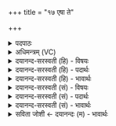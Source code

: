 +++
title = "१७ एषा ते"

+++
<details><summary>पदपाठः</summary>

ए॒षा। ते॒। शु॒क्र॒। त॒नूः। एतत्। वर्चः॑। तया॑। सम्। भ॒व॒। भ्राज॑म्। ग॒च्छ॒। जूः। अ॒सि॒। धृ॒ता। मन॑सा। जुष्टा॑। विष्ण॑वे। १७।
</details>

<details><summary>अधिमन्त्रम् (VC)</summary>

- अग्निर्देवता
- वत्स ऋषिः
- आर्ची त्रिष्टुप्
- धैवतः
</details>

<details><summary>दयानन्द-सरस्वती (हि) - विषयः</summary>

इनको सेवन करके मनुष्यों को कैसे वर्त्तना चाहिये, इस विषय को उपदेश अगले मन्त्र में किया है ॥
</details>

<details><summary>दयानन्द-सरस्वती (हि) - पदार्थः</summary>

पदार्थान्वयभाषाः -  हे (शुक्र) वीर्य्य पराक्रमवाले विद्वन् मनुष्य ! (ते) तेरा जो (विष्णवे) परमेश्वर वा यज्ञ के लिये (तनूः) शरीर (असि) है, तैने जिसको (धृता) धारण किया और है (तया) उससे तू (जूः) ज्ञानी वा वेगवाला होके (एतत्) इस (वर्चः) विज्ञान और तेज को (सम्भव) अच्छे प्रकार सम्पन्न कर और उससे तू (भ्राजम्) प्रकाश को (गच्छ) प्राप्त हो और (मनसा) विज्ञान से पुरुषार्थ को प्राप्त हो ॥१७॥
</details>

<details><summary>दयानन्द-सरस्वती (हि) - भावार्थः</summary>

भावार्थभाषाः -  मनुष्यों को चाहिये कि परमेश्वर की आज्ञा का पालन करके विज्ञानयुक्त मन से शरीर वा आत्मा के आरोग्यपन को बढ़ा कर यज्ञ का अनुष्ठान करके सुखी रहें ॥१७॥
</details>

<details><summary>दयानन्द-सरस्वती (सं) - विषयः</summary>

एतान् सेवित्वा मनुष्येण कथं भवितव्यमित्युपदिश्यते ॥
</details>

<details><summary>दयानन्द-सरस्वती (सं) - पदार्थः</summary>

पदार्थान्वयभाषाः -  हे शुक्र विद्वंस्ते तव या विष्णवे तनूरस्ति, या त्वया धृता जुष्टा च तया जूः संस्त्वमेतद्वर्चः संभव सम्यग्भावय, भ्राजं गच्छ, मनसैतेन पुरुषार्थं गच्छ प्राप्नुहि ॥१७॥
</details>

<details><summary>दयानन्द-सरस्वती (सं) - भावार्थः</summary>

भावार्थभाषाः -  मनुष्यैः परमेश्वराज्ञापालनेन विज्ञानयुक्तेन मनसा शरीरात्मारोग्यं वर्धित्वा यज्ञमनुष्ठाय विज्ञानयुक्तेन मनसा सुखयितव्यम् ॥१७॥
</details>

<details><summary>सविता जोशी ← दयानन्दः (म) - भावार्थः</summary>

भावार्थभाषाः -  माणसांनी परमेश्वराच्या आज्ञेचे पालन करून विज्ञानयुक्त मनाने शरीर व आत्म्याचे आरोग्य वाढवावे आणि यज्ञाचे अनुष्ठान करून सुखी व्हावे.
</details>